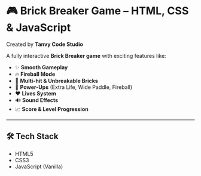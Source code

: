 # 🎮 Brick Breaker Game – HTML, CSS & JavaScript

Created by **Tanvy Code Studio**

A fully interactive **Brick Breaker game** with exciting features like:

- ✨ **Smooth Gameplay**
- 🔥 **Fireball Mode**
- 🧱 **Multi-hit & Unbreakable Bricks**
- 🎁 **Power-Ups** (Extra Life, Wide Paddle, Fireball)
- ❤️ **Lives System**
- 🔊 **Sound Effects**
- 📈 **Score & Level Progression**

---

## 🛠 Tech Stack

- HTML5  
- CSS3  
- JavaScript (Vanilla)
